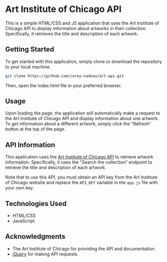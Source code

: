 # Art Institute of Chicago API

This is a simple HTML/CSS and JS application that uses the Art Institute of Chicago API to display information about artworks in their collection. Specifically, it retrieves the title and description of each artwork.

## Getting Started

To get started with this application, simply clone or download the repository to your local machine.

```bash
git clone https://github.com/corey-nadeau/art-api.git
```

Then, open the index.html file in your preferred browser. 

## Usage

Upon loading the page, the application will automatically make a request to the Art Institute of Chicago API and display information about one artwork. To get information about a different artwork, simply click the "Refresh" button at the top of the page.

## API Information

This application uses the [Art Institute of Chicago API](https://api.artic.edu/docs/) to retrieve artwork information. Specifically, it uses the "Search the collection" endpoint to retrieve the title and description of each artwork. 

Note that to use this API, you must obtain an API key from the Art Institute of Chicago website and replace the `API_KEY` variable in the `app.js` file with your own key.

## Technologies Used

- HTML/CSS
- JavaScript

## Acknowledgments

- The Art Institute of Chicago for providing the API and documentation.
- [jQuery](https://jquery.com/) for making API requests.
